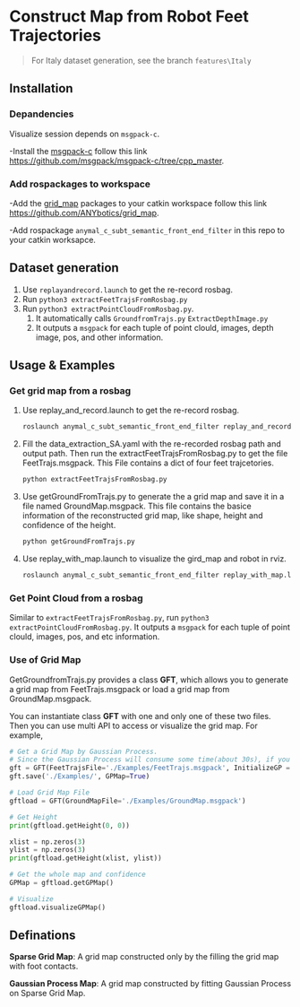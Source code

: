# Construct Map from Robot Feet Trajectories

> For Italy dataset generation, see the branch `features\Italy`

## Installation

### Depandencies
Visualize session depends on `msgpack-c`.

-Install the [msgpack-c](https://github.com/msgpack/msgpack-c/tree/cpp_master) follow this link https://github.com/msgpack/msgpack-c/tree/cpp_master.

### Add rospackages to workspace

-Add the [grid_map](https://github.com/ANYbotics/grid_map) packages to your catkin workspace follow this link https://github.com/ANYbotics/grid_map.


-Add rospackage `anymal_c_subt_semantic_front_end_filter` in this repo to your catkin worksapce.

## Dataset generation

1. Use `replayandrecord.launch` to get the re-record rosbag.
2. Run `python3 extractFeetTrajsFromRosbag.py`
3. Run `python3 extractPointCloudFromRosbag.py`. 
   1. It automatically calls `GroundfromTrajs.py` `ExtractDepthImage.py`
   2. It outputs a `msgpack` for each tuple of point clould, images, depth image, pos, and other information.


## Usage & Examples
### Get grid map from a rosbag

1. Use replay_and_record.launch to get the re-record rosbag. 
   
   ```bash
   roslaunch anymal_c_subt_semantic_front_end_filter replay_and_record.launch bagfile:='...' dumped_rosparameters:='...' path_map_darpa_tf_file:=~/SADocker/anymal_docker/anymal-darpa/map_darpa_transformation.txt robot:=chimera
   ```

2. Fill the data_extraction_SA.yaml with the re-recorded rosbag path and output path. Then run the extractFeetTrajsFromRosbag.py to get the file FeetTrajs.msgpack. This File contains a dict of four feet trajcetories. 
   
    ```bash
   python extractFeetTrajsFromRosbag.py
   ```

3. Use getGroundFromTrajs.py to generate the a grid map and save it in a file named GroundMap.msgpack. This file contains the basice information of the reconstructed grid map, like shape, height and confidence of the height.

    ```bash
   python getGroundFromTrajs.py
   ```

4. Use replay_with_map.launch to visualize the gird_map and robot in rviz.
   ```bash
   roslaunch anymal_c_subt_semantic_front_end_filter replay_with_map.launch bagfile:='...' dumped_rosparameters:='...' path_map_darpa_tf_file:=~/SADocker/anymal_docker/anymal-darpa/map_darpa_transformation.txt robot:=chimera map_file:='...'
   ```

### Get Point Cloud from a rosbag

Similar to `extractFeetTrajsFromRosbag.py`, run `python3 extractPointCloudFromRosbag.py`. It outputs a `msgpack` for each tuple of point clould, images, pos, and etc information.

### Use of Grid Map
GetGroundfromTrajs.py provides a class **GFT**, which allows you to generate a grid map from FeetTrajs.msgpack or load a grid map from GroundMap.msgpack. 

You can instantiate class **GFT** with one and only one of these two files. Then you can use multi API to access or visualize the grid map. For example, 

```python
# Get a Grid Map by Gaussian Process. 
# Since the Gaussian Process will consume some time(about 30s), if you only want to use a sparse grid map, you can also set InitializeGP = False and fit with Gaussian Process late by GFT::initializeGPMap().
gft = GFT(FeetTrajsFile='./Examples/FeetTrajs.msgpack', InitializeGP = True)
gft.save('./Examples/', GPMap=True)

# Load Grid Map File
gftload = GFT(GroundMapFile='./Examples/GroundMap.msgpack')

# Get Height
print(gftload.getHeight(0, 0))

xlist = np.zeros(3)
ylist = np.zeros(3)
print(gftload.getHeight(xlist, ylist))

# Get the whole map and confidence
GPMap = gftload.getGPMap()

# Visualize
gftload.visualizeGPMap()

```

## Definations

**Sparse Grid Map**: A grid map constructed only by the filling the grid map with foot contacts.

**Gaussian Process Map**: A grid map constructed by fitting Gaussian Process on Sparse Grid Map.
